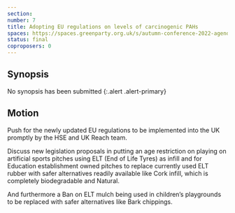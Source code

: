 ```yaml
---
section:
number: 7
title: Adopting EU regulations on levels of carcinogenic PAHs
spaces: https://spaces.greenparty.org.uk/s/autumn-conference-2022-agenda-forum/?contentId=98733
status: final
coproposers: 0
---
```

## Synopsis
No synopsis has been submitted
{:.alert .alert-primary}

## Motion
Push for the newly updated EU regulations to be implemented into the UK promptly by the HSE and UK Reach team.

Discuss new legislation proposals in putting an age restriction on playing on artificial sports pitches using ELT (End of Life Tyres) as infill and for Education establishment owned pitches to replace currently used ELT rubber with safer alternatives readily available like Cork infill, which is completely biodegradable and Natural.

And furthermore a Ban on ELT mulch being used in children’s playgrounds to be replaced with safer alternatives like Bark chippings.
